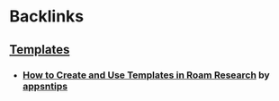 
# Backlinks
## [Templates](<Templates.md>)
- ### [How to Create and Use Templates in Roam Research](https://www.appsntips.com/learn/create-use-templates-roam-research/) by [appsntips](<appsntips.md>)

